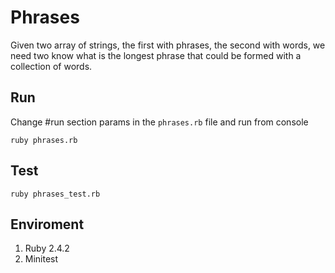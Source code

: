 # Phrases

Given two array of strings, the first with phrases, the second with words, we need two know what is the longest phrase that could be formed with a collection of words.

## Run

Change #run section params in the `phrases.rb` file and run from console

```ruby phrases.rb```

## Test

```ruby phrases_test.rb```

## Enviroment
1. Ruby 2.4.2
2. Minitest 
